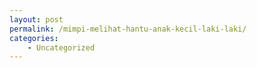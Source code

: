 ```yaml
---
layout: post
permalink: /mimpi-melihat-hantu-anak-kecil-laki-laki/
categories:
    - Uncategorized
---
```


